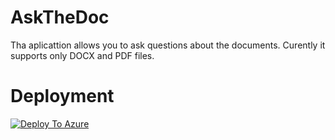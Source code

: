 # AskTheDoc

Tha aplicattion allows you to ask questions about the documents. 
Curently it supports only DOCX and PDF files.

# Deployment

[![Deploy To Azure](https://aka.ms/deploytoazurebutton)](https://portal.azure.com/#create/Microsoft.Template/uri/https%3A%2F%2Fraw.githubusercontent.com%2Fpbubacz%2FAskTheDoc%2Fmain%2Fazuredeploy.json)